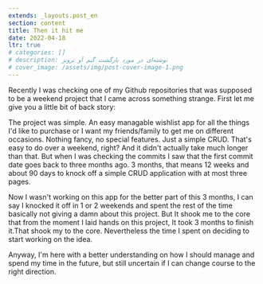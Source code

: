 ```yaml
---
extends: _layouts.post_en
section: content
title: Then it hit me
date: 2022-04-18
ltr: true
# categories: []
# description: نوشته‌ای در مورد بازگشت گیم آو ترونز
# cover_image: /assets/img/post-cover-image-1.png
---
```




Recently I was checking one of my Github repositories that was supposed to be a weekend project that I came across something strange. First let me give you a little bit of back story:

The project was simple. An easy managable wishlist app for all the things I'd like to purchase or I want my friends/family to get me on different occasions. Nothing fancy, no special features. Just a simple CRUD. That's easy to do over a weekend, right? And it didn't actually take much longer than that. But when I was checking the commits I saw that the first commit date goes back to three months ago. 3 months, that means 12 weeks and about 90 days to knock off a simple CRUD application with at most three pages. 

Now I wasn't working on this app for the better part of this 3 months, I can say I knocked it off in 1 or 2 weekends and spent the rest of the time basically not giving a damn about this project. But It shook me to the core that from the moment I laid hands on this project, It took 3 months to finish it.That shook my to the core. Nevertheless the time I spent on deciding to start working on the idea. 

Anyway, I'm here with a better understanding on how I should manage and spend my time in the future, but still uncertain if I can change course to the right direction.